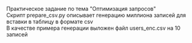 Практическое задание по тема "Оптимизация запросов"<br>
Скрипт prepare_csv.py описывает генерацию миллиона записей для вставки в таблицу в формате csv<br>
В качестве примера генерации выложен файл users_enc.csv на 10 записей 